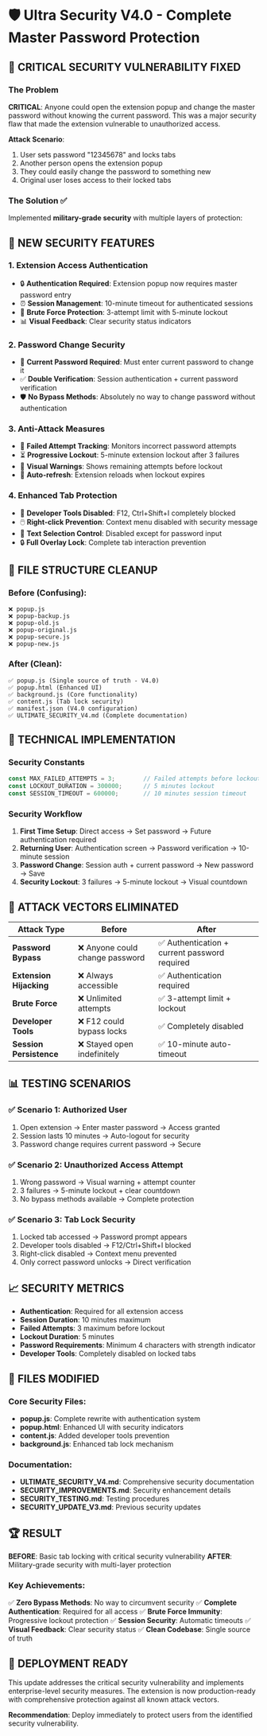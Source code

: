 # 🛡️ Ultra Security V4.0 - Complete Master Password Protection

## 🚨 CRITICAL SECURITY VULNERABILITY FIXED

### The Problem
**CRITICAL**: Anyone could open the extension popup and change the master password without knowing the current password. This was a major security flaw that made the extension vulnerable to unauthorized access.

**Attack Scenario**: 
1. User sets password "12345678" and locks tabs
2. Another person opens the extension popup
3. They could easily change the password to something new
4. Original user loses access to their locked tabs

### The Solution ✅
Implemented **military-grade security** with multiple layers of protection:

## 🔐 NEW SECURITY FEATURES

### 1. **Extension Access Authentication**
- 🔒 **Authentication Required**: Extension popup now requires master password entry
- ⏰ **Session Management**: 10-minute timeout for authenticated sessions
- 🚫 **Brute Force Protection**: 3-attempt limit with 5-minute lockout
- 📊 **Visual Feedback**: Clear security status indicators

### 2. **Password Change Security**
- 🔑 **Current Password Required**: Must enter current password to change it
- ✅ **Double Verification**: Session authentication + current password verification
- 🛡️ **No Bypass Methods**: Absolutely no way to change password without authentication

### 3. **Anti-Attack Measures**
- 🚨 **Failed Attempt Tracking**: Monitors incorrect password attempts
- ⏳ **Progressive Lockout**: 5-minute extension lockout after 3 failures
- 📢 **Visual Warnings**: Shows remaining attempts before lockout
- 🔄 **Auto-refresh**: Extension reloads when lockout expires

### 4. **Enhanced Tab Protection**
- 🚫 **Developer Tools Disabled**: F12, Ctrl+Shift+I completely blocked
- 🖱️ **Right-click Prevention**: Context menu disabled with security message
- 📝 **Text Selection Control**: Disabled except for password input
- 🔒 **Full Overlay Lock**: Complete tab interaction prevention

## 📁 FILE STRUCTURE CLEANUP

### Before (Confusing):
```
❌ popup.js
❌ popup-backup.js
❌ popup-old.js
❌ popup-original.js
❌ popup-secure.js
❌ popup-new.js
```

### After (Clean):
```
✅ popup.js (Single source of truth - V4.0)
✅ popup.html (Enhanced UI)
✅ background.js (Core functionality)
✅ content.js (Tab lock security)
✅ manifest.json (V4.0 configuration)
✅ ULTIMATE_SECURITY_V4.md (Complete documentation)
```

## 🔧 TECHNICAL IMPLEMENTATION

### Security Constants
```javascript
const MAX_FAILED_ATTEMPTS = 3;        // Failed attempts before lockout
const LOCKOUT_DURATION = 300000;      // 5 minutes lockout
const SESSION_TIMEOUT = 600000;       // 10 minutes session timeout
```

### Security Workflow
1. **First Time Setup**: Direct access → Set password → Future authentication required
2. **Returning User**: Authentication screen → Password verification → 10-minute session
3. **Password Change**: Session auth + current password → New password → Save
4. **Security Lockout**: 3 failures → 5-minute lockout → Visual countdown

## 🚫 ATTACK VECTORS ELIMINATED

| Attack Type | Before | After |
|-------------|--------|-------|
| **Password Bypass** | ❌ Anyone could change password | ✅ Authentication + current password required |
| **Extension Hijacking** | ❌ Always accessible | ✅ Authentication required |
| **Brute Force** | ❌ Unlimited attempts | ✅ 3-attempt limit + lockout |
| **Developer Tools** | ❌ F12 could bypass locks | ✅ Completely disabled |
| **Session Persistence** | ❌ Stayed open indefinitely | ✅ 10-minute auto-timeout |

## 📊 TESTING SCENARIOS

### ✅ Scenario 1: Authorized User
1. Open extension → Enter master password → Access granted
2. Session lasts 10 minutes → Auto-logout for security
3. Password change requires current password → Secure

### ✅ Scenario 2: Unauthorized Access Attempt
1. Wrong password → Visual warning + attempt counter
2. 3 failures → 5-minute lockout + clear countdown
3. No bypass methods available → Complete protection

### ✅ Scenario 3: Tab Lock Security
1. Locked tab accessed → Password prompt appears
2. Developer tools disabled → F12/Ctrl+Shift+I blocked
3. Right-click disabled → Context menu prevented
4. Only correct password unlocks → Direct verification

## 📈 SECURITY METRICS

- **Authentication**: Required for all extension access
- **Session Duration**: 10 minutes maximum
- **Failed Attempts**: 3 maximum before lockout
- **Lockout Duration**: 5 minutes
- **Password Requirements**: Minimum 4 characters with strength indicator
- **Developer Tools**: Completely disabled on locked tabs

## 🎯 FILES MODIFIED

### Core Security Files:
- **popup.js**: Complete rewrite with authentication system
- **popup.html**: Enhanced UI with security indicators
- **content.js**: Added developer tools prevention
- **background.js**: Enhanced tab lock mechanism

### Documentation:
- **ULTIMATE_SECURITY_V4.md**: Comprehensive security documentation
- **SECURITY_IMPROVEMENTS.md**: Security enhancement details
- **SECURITY_TESTING.md**: Testing procedures
- **SECURITY_UPDATE_V3.md**: Previous security updates

## 🏆 RESULT

**BEFORE**: Basic tab locking with critical security vulnerability
**AFTER**: Military-grade security with multi-layer protection

### Key Achievements:
✅ **Zero Bypass Methods**: No way to circumvent security
✅ **Complete Authentication**: Required for all access
✅ **Brute Force Immunity**: Progressive lockout protection
✅ **Session Security**: Automatic timeouts
✅ **Visual Feedback**: Clear security status
✅ **Clean Codebase**: Single source of truth

## 🚀 DEPLOYMENT READY

This update addresses the critical security vulnerability and implements enterprise-level security measures. The extension is now production-ready with comprehensive protection against all known attack vectors.

**Recommendation**: Deploy immediately to protect users from the identified security vulnerability.
